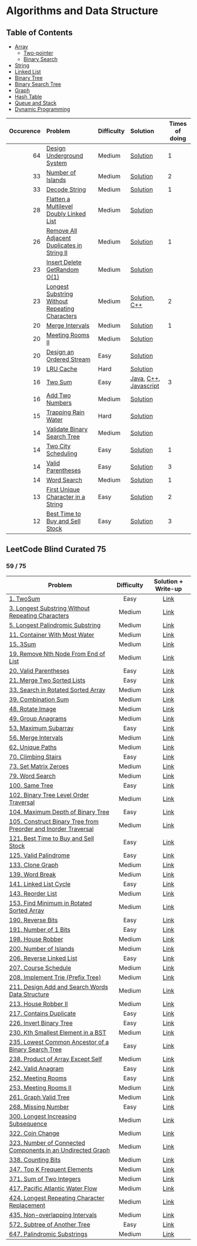 # Algorithms and Data Structure

## Table of Contents

- [Array](array.md)
  - [Two-pointer](Two-pointer.md)
  - [Binary Search](BinarySearch.md)
- [String](string.md)
- [Linked List](LinkedList.md)
- [Binary Tree](BinaryTree.md)
- [Binary Search Tree](BinarySearchTree.md)
- [Graph](Graph.md)
- [Hash Table](Hashtable.md)
- [Queue and Stack](StackandQueue.md)
- [Dynamic Programming](dynamicprogramming.md)

| Occurence | Problem                                                                                                                         | Difficulty | Solution                                                                                                                                                                                                                                                                           | Times of doing |
| --------: | :------------------------------------------------------------------------------------------------------------------------------ | :--------- | :--------------------------------------------------------------------------------------------------------------------------------------------------------------------------------------------------------------------------------------------------------------------------------- | -------------- |
|        64 | [Design Underground System](https://leetcode.com/problems/design-underground-system/)                                           | Medium     | [Solution](https://github.com/fishercoder1534/Leetcode/blob/master/src/main/java/com/fishercoder/solutions/_1396.java)                                                                                                                                                             | 1              |
|        33 | [Number of Islands](https://leetcode.com/problems/number-of-islands/)                                                           | Medium     | [Solution](https://github.com/fishercoder1534/Leetcode/blob/master/src/main/java/com/fishercoder/solutions/_200.java)                                                                                                                                                              | 2              |
|        33 | [Decode String](https://leetcode.com/problems/decode-string/)                                                                   | Medium     | [Solution](https://github.com/fishercoder1534/Leetcode/blob/master/src/main/java/com/fishercoder/solutions/_394.java)                                                                                                                                                              | 1              |
|        28 | [Flatten a Multilevel Doubly Linked List](https://leetcode.com/problems/flatten-a-multilevel-doubly-linked-list/)               | Medium     | [Solution](https://github.com/fishercoder1534/Leetcode/blob/master/src/main/java/com/fishercoder/solutions/_430.java)                                                                                                                                                              |
|        26 | [Remove All Adjacent Duplicates in String II](https://leetcode.com/problems/remove-all-adjacent-duplicates-in-string-ii/)       | Medium     | [Solution](https://github.com/fishercoder1534/Leetcode/blob/master/src/main/java/com/fishercoder/solutions/_1207.java)                                                                                                                                                             | 1              |
|        23 | [Insert Delete GetRandom O(1)](https://leetcode.com/problems/insert-delete-getrandom-o1/)                                       | Medium     | [Solution](https://github.com/fishercoder1534/Leetcode/blob/master/src/main/java/com/fishercoder/solutions/_380.java)                                                                                                                                                              |
|        23 | [Longest Substring Without Repeating Characters](https://leetcode.com/problems/longest-substring-without-repeating-characters/) | Medium     | [Solution](https://github.com/fishercoder1534/Leetcode/blob/master/src/main/java/com/fishercoder/solutions/_3.java), [C++](https://github.com/fishercoder1534/Leetcode/blob/master/cpp/_3.cpp)                                                                                     | 2              |
|        20 | [Merge Intervals](https://leetcode.com/problems/merge-intervals/)                                                               | Medium     | [Solution](https://github.com/fishercoder1534/Leetcode/blob/master/src/main/java/com/fishercoder/solutions/_56.java)                                                                                                                                                               | 1              |
|        20 | [Meeting Rooms II](https://leetcode.com/problems/meeting-rooms-ii/)                                                             | Medium     | [Solution](https://github.com/fishercoder1534/Leetcode/blob/master/src/main/java/com/fishercoder/solutions/_253.java)                                                                                                                                                              |
|        20 | [Design an Ordered Stream](https://leetcode.com/problems/design-an-ordered-stream/)                                             | Easy       | [Solution](https://github.com/fishercoder1534/Leetcode/blob/master/src/main/java/com/fishercoder/solutions/_1656.java)                                                                                                                                                             |
|        19 | [LRU Cache](https://leetcode.com/problems/lru-cache/)                                                                           | Hard       | [Solution](https://github.com/fishercoder1534/Leetcode/blob/master/src/main/java/com/fishercoder/solutions/_146.java)                                                                                                                                                              |
|        16 | [Two Sum](https://leetcode.com/problems/two-sum/)                                                                               | Easy       | [Java](https://github.com/fishercoder1534/Leetcode/blob/master/src/main/java/com/fishercoder/solutions/_1.java), [C++](https://github.com/fishercoder1534/Leetcode/blob/master/cpp/_1.cpp), [Javascript](https://github.com/fishercoder1534/Leetcode/blob/master/javascript/_1.js) | 3              |
|        16 | [Add Two Numbers](https://leetcode.com/problems/add-two-numbers/)                                                               | Medium     | [Solution](https://github.com/fishercoder1534/Leetcode/blob/master/src/main/java/com/fishercoder/solutions/_2.java)                                                                                                                                                                |
|        15 | [Trapping Rain Water](https://leetcode.com/problems/trapping-rain-water/)                                                       | Hard       | [Solution](https://github.com/fishercoder1534/Leetcode/blob/master/src/main/java/com/fishercoder/solutions/_42.java)                                                                                                                                                               |
|        14 | [Validate Binary Search Tree](https://leetcode.com/problems/validate-binary-search-tree/)                                       | Medium     | [Solution](https://github.com/fishercoder1534/Leetcode/blob/master/src/main/java/com/fishercoder/solutions/_98.java)                                                                                                                                                               |
|        14 | [Two City Scheduling](https://leetcode.com/problems/two-city-scheduling/)                                                       | Easy       | [Solution](https://github.com/fishercoder1534/Leetcode/blob/master/src/main/java/com/fishercoder/solutions/_1029.java)                                                                                                                                                             | 1              |
|        14 | [Valid Parentheses](https://leetcode.com/problems/valid-parentheses/)                                                           | Easy       | [Solution](https://github.com/fishercoder1534/Leetcode/blob/master/src/main/java/com/fishercoder/solutions/_20.java)                                                                                                                                                               | 3              |
|        14 | [Word Search](https://leetcode.com/problems/word-search/)                                                                       | Medium     | [Solution](https://github.com/fishercoder1534/Leetcode/blob/master/src/main/java/com/fishercoder/solutions/_79.java)                                                                                                                                                               | 1              |
|        13 | [First Unique Character in a String](https://leetcode.com/problems/first-unique-character-in-a-string/)                         | Easy       | [Solution](https://github.com/fishercoder1534/Leetcode/blob/master/src/main/java/com/fishercoder/solutions/_387.java)                                                                                                                                                              | 2              |
|        12 | [Best Time to Buy and Sell Stock](https://leetcode.com/problems/best-time-to-buy-and-sell-stock/)                               | Easy       | [Solution](https://github.com/fishercoder1534/Leetcode/blob/master/src/main/java/com/fishercoder/solutions/_121.java)                                                                                                                                                              | 3              |

## LeetCode Blind Curated 75

### 59 / 75

| **Problem**                                                                                                                                                | **Difficulty** |                                                  **Solution + Write-up**                                                   |
| ---------------------------------------------------------------------------------------------------------------------------------------------------------- | :------------: | :------------------------------------------------------------------------------------------------------------------------: |
| [1. TwoSum](https://leetcode.com/problems/two-sum/)                                                                                                        |      Easy      |                       [Link](https://github.com/david215/lc-blind-curated-75/tree/main/0001-TwoSum/)                       |
| [3. Longest Substring Without Repeating Characters](https://leetcode.com/problems/longest-substring-without-repeating-characters/)                         |     Medium     |     [Link](https://github.com/david215/lc-blind-curated-75/tree/main/0003-LongestSubstringWithoutRepeatingCharacters/)     |
| [5. Longest Palindromic Substring](https://leetcode.com/problems/longest-palindromic-substring/)                                                           |     Medium     |            [Link](https://github.com/david215/lc-blind-curated-75/tree/main/0005-LongestPalindromicSubstring/)             |
| [11. Container With Most Water](https://leetcode.com/problems/container-with-most-water/)                                                                  |     Medium     |               [Link](https://github.com/david215/lc-blind-curated-75/tree/main/0011-ContainerWithMostWater/)               |
| [15. 3Sum](https://leetcode.com/problems/3sum/)                                                                                                            |     Medium     |                        [Link](https://github.com/david215/lc-blind-curated-75/tree/main/0015-3Sum/)                        |
| [19. Remove Nth Node From End of List](https://leetcode.com/problems/remove-nth-node-from-end-of-list/)                                                    |     Medium     |             [Link](https://github.com/david215/lc-blind-curated-75/tree/main/0019-RemoveNthNodeFromEndOfList/)             |
| [20. Valid Parentheses](https://leetcode.com/problems/valid-parentheses/)                                                                                  |      Easy      |                  [Link](https://github.com/david215/lc-blind-curated-75/tree/main/0020-ValidParentheses/)                  |
| [21. Merge Two Sorted Lists](https://leetcode.com/problems/merge-two-sorted-lists/)                                                                        |      Easy      |                [Link](https://github.com/david215/lc-blind-curated-75/tree/main/0021-MergeTwoSortedLists/)                 |
| [33. Search in Rotated Sorted Array](https://leetcode.com/problems/search-in-rotated-sorted-array/)                                                        |     Medium     |             [Link](https://github.com/david215/lc-blind-curated-75/tree/main/0033-SearchInRotatedSortedArray/)             |
| [39. Combination Sum](https://leetcode.com/problems/combination-sum/)                                                                                      |     Medium     |                   [Link](https://github.com/david215/lc-blind-curated-75/tree/main/0039-CombinationSum/)                   |
| [48. Rotate Image](https://leetcode.com/problems/rotate-image/)                                                                                            |     Medium     |                    [Link](https://github.com/david215/lc-blind-curated-75/tree/main/0048-RotateImage/)                     |
| [49. Group Anagrams](https://leetcode.com/problems/group-anagrams/)                                                                                        |     Medium     |                   [Link](https://github.com/david215/lc-blind-curated-75/tree/main/0049-GroupAnagrams/)                    |
| [53. Maximum Subarray](https://leetcode.com/problems/maximum-subarray/)                                                                                    |      Easy      |                  [Link](https://github.com/david215/lc-blind-curated-75/tree/main/0053-MaximumSubarray/)                   |
| [56. Merge Intervals](https://leetcode.com/problems/merge-intervals/)                                                                                      |     Medium     |                   [Link](https://github.com/david215/lc-blind-curated-75/tree/main/0056-MergeIntervals/)                   |
| [62. Unique Paths](https://leetcode.com/problems/unique-paths/)                                                                                            |     Medium     |                    [Link](https://github.com/david215/lc-blind-curated-75/tree/main/0062-UniquePaths/)                     |
| [70. Climbing Stairs](https://leetcode.com/problems/climbing-stairs/)                                                                                      |      Easy      |                   [Link](https://github.com/david215/lc-blind-curated-75/tree/main/0070-ClimbingStairs/)                   |
| [73. Set Matrix Zeroes](https://leetcode.com/problems/set-matrix-zeroes/)                                                                                  |     Medium     |                  [Link](https://github.com/david215/lc-blind-curated-75/tree/main/0073-SetMatrixZeroes/)                   |
| [79. Word Search](https://leetcode.com/problems/word-search/)                                                                                              |     Medium     |                     [Link](https://github.com/david215/lc-blind-curated-75/tree/main/0079-WordSearch/)                     |
| [100. Same Tree](https://leetcode.com/problems/same-tree/)                                                                                                 |      Easy      |                      [Link](https://github.com/david215/lc-blind-curated-75/tree/main/0100-SameTree/)                      |
| [102. Binary Tree Level Order Traversal](https://leetcode.com/problems/binary-tree-level-order-traversal/)                                                 |     Medium     |           [Link](https://github.com/david215/lc-blind-curated-75/tree/main/0102-BinaryTreeLevelOrderTraversal/)            |
| [104. Maximum Depth of Binary Tree](https://leetcode.com/problems/maximum-depth-of-binary-tree/)                                                           |      Easy      |              [Link](https://github.com/david215/lc-blind-curated-75/tree/main/0104-MaximumDepthOfBinaryTree/)              |
| [105. Construct Binary Tree from Preorder and Inorder Traversal](https://leetcode.com/problems/construct-binary-tree-from-preorder-and-inorder-traversal/) |     Medium     | [Link](https://github.com/david215/lc-blind-curated-75/tree/main/0105-ConstructBinaryTreeFromPreorderAndInorderTraversal/) |
| [121. Best Time to Buy and Sell Stock](https://leetcode.com/problems/best-time-to-buy-and-sell-stock/)                                                     |      Easy      |             [Link](https://github.com/david215/lc-blind-curated-75/tree/main/0121-BestTimeToBuyAndSellStock/)              |
| [125. Valid Palindrome](https://leetcode.com/problems/valid-palindrome/)                                                                                   |      Easy      |                  [Link](https://github.com/david215/lc-blind-curated-75/tree/main/0125-ValidPalindrome/)                   |
| [133. Clone Graph](https://leetcode.com/problems/clone-graph/)                                                                                             |     Medium     |                     [Link](https://github.com/david215/lc-blind-curated-75/tree/main/0133-CloneGraph/)                     |
| [139. Word Break](https://leetcode.com/problems/word-break/)                                                                                               |     Medium     |                     [Link](https://github.com/david215/lc-blind-curated-75/tree/main/0139-WordBreak/)                      |
| [141. Linked List Cycle](https://leetcode.com/problems/linked-list-cycle/)                                                                                 |      Easy      |                  [Link](https://github.com/david215/lc-blind-curated-75/tree/main/0141-LinkedListCycle/)                   |
| [143. Reorder List](https://leetcode.com/problems/reorder-list/)                                                                                           |     Medium     |                    [Link](https://github.com/david215/lc-blind-curated-75/tree/main/0143-ReorderList/)                     |
| [153. Find Minimum in Rotated Sorted Array](https://leetcode.com/problems/find-minimum-in-rotated-sorted-array/)                                           |     Medium     |          [Link](https://github.com/david215/lc-blind-curated-75/tree/main/0153-FindMinimumInRotatedSortedArray/)           |
| [190. Reverse Bits](https://leetcode.com/problems/reverse-bits/)                                                                                           |      Easy      |                    [Link](https://github.com/david215/lc-blind-curated-75/tree/main/0190-ReverseBits/)                     |
| [191. Number of 1 Bits](https://leetcode.com/problems/number-of-1-bits/)                                                                                   |      Easy      |                   [Link](https://github.com/david215/lc-blind-curated-75/tree/main/0191-NumberOf1Bits/)                    |
| [198. House Robber](https://leetcode.com/problems/house-robber/)                                                                                           |     Medium     |                    [Link](https://github.com/david215/lc-blind-curated-75/tree/main/0198-HouseRobber/)                     |
| [200. Number of Islands](https://leetcode.com/problems/number-of-islands/)                                                                                 |     Medium     |                  [Link](https://github.com/david215/lc-blind-curated-75/tree/main/0200-NumberOfIslands/)                   |
| [206. Reverse Linked List](https://leetcode.com/problems/reverse-linked-list/)                                                                             |      Easy      |                 [Link](https://github.com/david215/lc-blind-curated-75/tree/main/0206-ReverseLinkedList/)                  |
| [207. Course Schedule](https://leetcode.com/problems/course-schedule/)                                                                                     |     Medium     |                   [Link](https://github.com/david215/lc-blind-curated-75/tree/main/0207-CourseSchedule/)                   |
| [208. Implement Trie (Prefix Tree)](https://leetcode.com/problems/implement-trie-prefix-tree/)                                                             |     Medium     |            [Link](<https://github.com/david215/lc-blind-curated-75/tree/main/0208-ImplementTrie(PrefixTree)/>)             |
| [211. Design Add and Search Words Data Structure](https://leetcode.com/problems/design-add-and-search-words-data-structure/)                               |     Medium     |        [Link](https://github.com/david215/lc-blind-curated-75/tree/main/0211-DesignAddAndSearchWordsDataStructure/)        |
| [213. House Robber II](https://leetcode.com/problems/house-robber-ii/)                                                                                     |     Medium     |                   [Link](https://github.com/david215/lc-blind-curated-75/tree/main/0213-HouseRobberII/)                    |
| [217. Contains Duplicate](https://leetcode.com/problems/contains-duplicate/)                                                                               |      Easy      |                 [Link](https://github.com/david215/lc-blind-curated-75/tree/main/0217-ContainsDuplicate/)                  |
| [226. Invert Binary Tree](https://leetcode.com/problems/invert-binary-tree/)                                                                               |      Easy      |                  [Link](https://github.com/david215/lc-blind-curated-75/tree/main/0226-InvertBinaryTree/)                  |
| [230. Kth Smallest Element in a BST](https://leetcode.com/problems/kth-smallest-element-in-a-bst/)                                                         |     Medium     |              [Link](https://github.com/david215/lc-blind-curated-75/tree/main/0230-KthSmallestElementInABST/)              |
| [235. Lowest Common Ancestor of a Binary Search Tree](https://leetcode.com/problems/lowest-common-ancestor-of-a-binary-search-tree/)                       |      Easy      |      [Link](https://github.com/david215/lc-blind-curated-75/tree/main/0235-LowestCommonAncestorOfABinarySearchTree/)       |
| [238. Product of Array Except Self](https://leetcode.com/problems/product-of-array-except-self/)                                                           |     Medium     |              [Link](https://github.com/david215/lc-blind-curated-75/tree/main/0238-ProductOfArrayExceptSelf/)              |
| [242. Valid Anagram](https://leetcode.com/problems/valid-anagram/)                                                                                         |      Easy      |                    [Link](https://github.com/david215/lc-blind-curated-75/tree/main/0242-ValidAnagram/)                    |
| [252. Meeting Rooms](https://leetcode.com/problems/meeting-rooms/)                                                                                         |      Easy      |                    [Link](https://github.com/david215/lc-blind-curated-75/tree/main/0252-MeetingRooms/)                    |
| [253. Meeting Rooms II](https://leetcode.com/problems/meeting-rooms-ii/)                                                                                   |     Medium     |                   [Link](https://github.com/david215/lc-blind-curated-75/tree/main/0253-MeetingRoomsII/)                   |
| [261. Graph Valid Tree](https://leetcode.com/problems/graph-valid-tree/)                                                                                   |     Medium     |                   [Link](https://github.com/david215/lc-blind-curated-75/tree/main/0261-GraphValidTree/)                   |
| [268. Missing Number](https://leetcode.com/problems/missing-number/)                                                                                       |      Easy      |                   [Link](https://github.com/david215/lc-blind-curated-75/tree/main/0268-MissingNumber/)                    |
| [300. Longest Increasing Subsequence](https://leetcode.com/problems/longest-increasing-subsequence/)                                                       |     Medium     |            [Link](https://github.com/david215/lc-blind-curated-75/tree/main/0300-LongestIncreasingSubsequence/)            |
| [322. Coin Change](https://leetcode.com/problems/coin-change/)                                                                                             |     Medium     |                     [Link](https://github.com/david215/lc-blind-curated-75/tree/main/0322-CoinChange/)                     |
| [323. Number of Connected Components in an Undirected Graph](https://leetcode.com/problems/number-of-connected-components-in-an-undirected-graph/)         |     Medium     |   [Link](https://github.com/david215/lc-blind-curated-75/tree/main/0323-NumberOfConnectedComponentsInAnUndirectedGraph/)   |
| [338. Counting Bits](https://leetcode.com/problems/counting-bits/)                                                                                         |     Medium     |                    [Link](https://github.com/david215/lc-blind-curated-75/tree/main/0338-CountingBits/)                    |
| [347. Top K Frequent Elements](https://leetcode.com/problems/top-k-frequent-elements/)                                                                     |     Medium     |                [Link](https://github.com/david215/lc-blind-curated-75/tree/main/0347-TopKFrequentElements/)                |
| [371. Sum of Two Integers](https://leetcode.com/problems/sum-of-two-integers/)                                                                             |     Medium     |                  [Link](https://github.com/david215/lc-blind-curated-75/tree/main/0371-SumOfTwoIntegers/)                  |
| [417. Pacific Atlantic Water Flow](https://leetcode.com/problems/pacific-atlantic-water-flow/)                                                             |     Medium     |              [Link](https://github.com/david215/lc-blind-curated-75/tree/main/0417-PacificAtlanticWaterFlow/)              |
| [424. Longest Repeating Character Replacement](https://leetcode.com/problems/longest-repeating-character-replacement/)                                     |     Medium     |        [Link](https://github.com/david215/lc-blind-curated-75/tree/main/0424-LongestRepeatingCharacterReplacement/)        |
| [435. Non-overlapping Intervals](https://leetcode.com/problems/non-overlapping-intervals/)                                                                 |     Medium     |              [Link](https://github.com/david215/lc-blind-curated-75/tree/main/0435-Non-OverlappingIntervals/)              |
| [572. Subtree of Another Tree](https://leetcode.com/problems/subtree-of-another-tree/)                                                                     |      Easy      |                [Link](https://github.com/david215/lc-blind-curated-75/tree/main/0572-SubtreeOfAnotherTree/)                |
| [647. Palindromic Substrings](https://leetcode.com/problems/palindromic-substrings/)                                                                       |     Medium     |               [Link](https://github.com/david215/lc-blind-curated-75/tree/main/0647-PalindromicSubstrings/)                |
